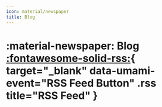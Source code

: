 ```yaml
---
icon: material/newspaper
title: Blog
---
```


<style>
.rss {
  font-size: 0.9rem !important;
  vertical-align: middle;
  margin-left: 5px;
}

</style>

# :material-newspaper: Blog [:fontawesome-solid-rss:](/feed_rss_created.xml){ target="\_blank" data-umami-event="RSS Feed Button" .rss title="RSS Feed" }
